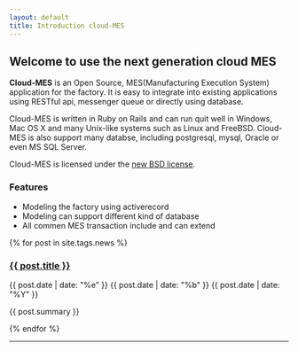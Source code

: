 ```yaml
---
layout: default
title: Introduction cloud-MES
---
```


## Welcome to use the next generation cloud MES

**Cloud-MES** is an Open Source, MES(Manufacturing Execution System) application for the factory. It is easy to integrate into existing applications using RESTful api, messenger queue or directly using database.

Cloud-MES is written in Ruby on Rails and can run quit well in Windows, Mac OS X and many Unix-like systems such as Linux and FreeBSD. Cloud-MES is also support many databse, including postgresql, mysql, Oracle or even MS SQL Server.

Cloud-MES is licensed under the [new BSD license](license.html).

### Features

- Modeling the factory using activerecord
- Modeling can support different kind of database
- All commen MES transaction include and can extend

{% for post in site.tags.news %}


<h3><a href="{{ post.url }}">{{ post.title }}</a></h3>
<span class="date">
<span class="dateday">{{ post.date | date: "%e" }}</span>
<span>{{ post.date | date: "%b" }}</span>
<span class="dateyear">{{ post.date | date: "%Y" }}</span>
</span>


{{ post.summary }}

{% endfor %}
<hr />

